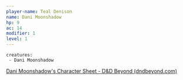 ```yaml
---
player-name: Teal Denison
name: Dani Moonshadow
hp: 9
ac: 14
modifier: 1
level: 1
---
```


```encounter-table
creatures:
 - Dani Moonshadow
```

[Dani Moonshadow's Character Sheet - D&D Beyond (dndbeyond.com)](https://www.dndbeyond.com/characters/93802166) 